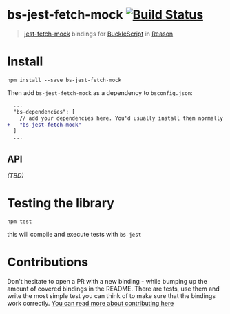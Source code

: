 # bs-jest-fetch-mock [![Build Status](https://travis-ci.org/jihchi/bs-jest-fetch-mock.svg?branch=master)](https://travis-ci.org/jihchi/bs-jest-fetch-mock)

> [jest-fetch-mock](https://github.com/jefflau/jest-fetch-mock) bindings for [BuckleScript](https://github.com/bloomberg/bucklescript) in [Reason](https://github.com/facebook/reason)

# Install

```
npm install --save bs-jest-fetch-mock
```

Then add `bs-jest-fetch-mock` as a dependency to `bsconfig.json`:

```diff
  ...
  "bs-dependencies": [
    // add your dependencies here. You'd usually install them normally through `npm install my-dependency`. If my-dependency has a bsconfig.json too, then everything will work seamlessly.
+   "bs-jest-fetch-mock"
  ]
  ...
```

## API

*(TBD)*

# Testing the library

```
npm test
```

this will compile and execute tests with `bs-jest`

# Contributions

Don't hesitate to open a PR with a new binding - while bumping up the amount of covered bindings in the README.
There are tests, use them and write the most simple test you can think of to make sure that the bindings work correctly.
[You can read more about contributing here](CONTRIBUTING.md)
